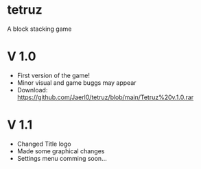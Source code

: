 # tetruz
A block stacking game 

# V 1.0

- First version of the game!
- Minor visual and game buggs may appear 
- Download: https://github.com/Jaerl0/tetruz/blob/main/Tetruz%20v.1.0.rar


# V 1.1 

- Changed Title logo 
- Made some graphical changes
- Settings menu comming soon...
